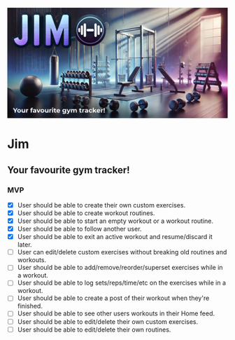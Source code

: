![](./app/opengraph-image.png)

# Jim

## Your favourite gym tracker!

### MVP

- [x] User should be able to create their own custom exercises.
- [x] User should be able to create workout routines.
- [x] User should be able to start an empty workout or a workout routine.
- [x] User should be able to follow another user.
- [x] User should be able to exit an active workout and resume/discard it later.
- [ ] User can edit/delete custom exercises without breaking old routines and workouts.
- [ ] User should be able to add/remove/reorder/superset exercises while in a workout.
- [ ] User should be able to log sets/reps/time/etc on the exercises while in a workout.
- [ ] User should be able to create a post of their workout when they're finished.
- [ ] User should be able to see other users workouts in their Home feed.
- [ ] User should be able to edit/delete their own custom exercises.
- [ ] User should be able to edit/delete their own routines.
